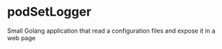 # podSetLogger
Small Golang application that read a configuration files and expose it in a web page
